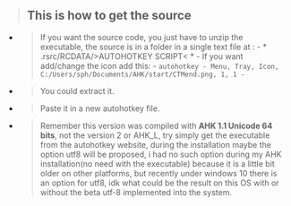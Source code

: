  > This is how to get the source
 > ---
   + > If you want the source code, you just have to unzip the executable, the source is in a folder in a single text file at :
    - * .rsrc/RCDATA/>AUTOHOTKEY SCRIPT< *
    - If you want add/change the icon add this:
    - ```autohotkey
    - Menu, Tray, Icon, C:/Users/sph/Documents/AHK/start/CTMend.png, 1, 1
    - ```

 + > You could extract it.
 + > Paste it in a new autohotkey file.
 + > Remember this version was compiled with **AHK 1.1 Unicode 64 bits**, not the version 2 or AHK_L, try simply get the
     executable from the autohotkey website, during the installation maybe the option utf8 will be proposed,
     i had no such option during my AHK installation(no need with the executable) because it is a little bit
     older on other platforms, but recently under windows 10 there is an option for utf8, idk what could be the
     result on this OS with or without the beta utf-8 implemented into the system.
